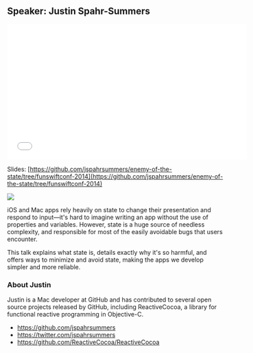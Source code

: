 ## Speaker: Justin Spahr-Summers

<iframe width="560" height="315" src="//www.youtube.com/embed/7AqXBuJOJkY?rel=0" frameborder="0" allowfullscreen></iframe>
<br/>

Slides: [https://github.com/jspahrsummers/enemy-of-the-state/tree/funswiftconf-2014](https://github.com/jspahrsummers/enemy-of-the-state/tree/funswiftconf-2014)

<img src="/images/speakers/justin.jpg" class="profile-pic "/>

iOS and Mac apps rely heavily on state to change their presentation and respond to input—it's hard to imagine writing an app without the use of properties and variables. However, state is a huge source of needless complexity, and responsible for most of the easily avoidable bugs that users encounter.

This talk explains what state is, details exactly why it's so harmful, and offers ways to minimize and avoid state, making the apps we develop simpler and more reliable.

### About Justin

Justin is a Mac developer at GitHub and has contributed to several open source projects released by GitHub, including ReactiveCocoa, a library for functional reactive programming in Objective-C.

* <https://github.com/jspahrsummers>
* <https://twitter.com/jspahrsummers>
* <https://github.com/ReactiveCocoa/ReactiveCocoa>

